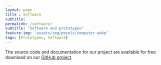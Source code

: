 ```yaml
--- 
layout: page
title : Software 
subtitle:  
permalink: /software/
subtitle: "Software and prototypes" 
feature-img: "assets/img/pexels/computer.webp"
tags: [Prototypes, Software]
---
```


The source code and documentation for our project are available for free download on our [GitHub project](https://github.com/common-wears/Software).
